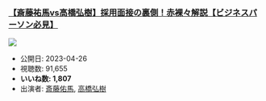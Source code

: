 ### [【斎藤祐馬vs高橋弘樹】採用面接の裏側！赤裸々解説【ビジネスパーソン必見】](https://www.youtube.com/watch?v=tGNtZPc-SSU)
[![](https://img.youtube.com/vi/tGNtZPc-SSU/sddefault.jpg)](https://www.youtube.com/watch?v=tGNtZPc-SSU)
-   公開日: 2023-04-26
-   視聴数: 91,655
-   **いいね数: 1,807**
-   出演者: [斎藤佑馬](/rehacq_fan/people/斎藤佑馬 "wikilink"), [高橋弘樹](/rehacq_fan/people/高橋弘樹 "wikilink")
